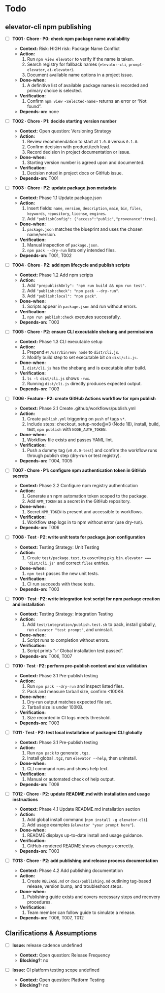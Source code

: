 # Todo

## elevator-cli npm publishing

- [ ] **T001 · Chore · P0: check npm package name availability**

  - **Context:** Risk: HIGH risk: Package Name Conflict
  - **Action:**
    1. Run `npm view elevator` to verify if the name is taken.
    2. Search registry for fallback names (`elevator-cli`, `prompt-elevator`, `ai-elevator`).
    3. Document available name options in a project issue.
  - **Done-when:**
    1. A definitive list of available package names is recorded and primary choice is selected.
  - **Verification:**
    1. Confirm `npm view <selected-name>` returns an error or “Not found”.
  - **Depends-on:** none

- [ ] **T002 · Chore · P1: decide starting version number**

  - **Context:** Open question: Versioning Strategy
  - **Action:**
    1. Review recommendation to start at `1.0.0` versus `0.1.0`.
    2. Confirm decision with product/tech lead.
    3. Record decision in project documentation or issue.
  - **Done-when:**
    1. Starting version number is agreed upon and documented.
  - **Verification:**
    1. Decision noted in project docs or GitHub issue.
  - **Depends-on:** T001

- [ ] **T003 · Chore · P2: update package.json metadata**

  - **Context:** Phase 1.1 Update package.json
  - **Action:**
    1. Insert fields: `name`, `version`, `description`, `main`, `bin`, `files`, `keywords`, `repository`, `license`, `engines`.
    2. Add `"publishConfig": {"access":"public","provenance":true}`.
  - **Done-when:**
    1. `package.json` matches the blueprint and uses the chosen name/version.
  - **Verification:**
    1. Manual inspection of `package.json`.
    2. `npm pack --dry-run` lists only intended files.
  - **Depends-on:** T001, T002

- [ ] **T004 · Chore · P2: add npm lifecycle and publish scripts**

  - **Context:** Phase 1.2 Add npm scripts
  - **Action:**
    1. Add `"prepublishOnly": "npm run build && npm run test"`.
    2. Add `"publish:check": "npm pack --dry-run"`.
    3. Add `"publish:local": "npm pack"`.
  - **Done-when:**
    1. Scripts appear in `package.json` and run without errors.
  - **Verification:**
    1. `npm run publish:check` executes successfully.
  - **Depends-on:** T003

- [ ] **T005 · Chore · P2: ensure CLI executable shebang and permissions**

  - **Context:** Phase 1.3 CLI executable setup
  - **Action:**
    1. Prepend `#!/usr/bin/env node` to `dist/cli.js`.
    2. Modify build step to set executable bit on `dist/cli.js`.
  - **Done-when:**
    1. `dist/cli.js` has the shebang and is executable after build.
  - **Verification:**
    1. `ls -l dist/cli.js` shows `-rwx`.
    2. Running `dist/cli.js` directly produces expected output.
  - **Depends-on:** T003

- [ ] **T006 · Feature · P2: create GitHub Actions workflow for npm publish**

  - **Context:** Phase 2.1 Create .github/workflows/publish.yml
  - **Action:**
    1. Create `publish.yml` triggering on `push` of tags `v*`.
    2. Include steps: checkout, setup-node@v3 (Node 18), install, build, test, `npm publish` with `NODE_AUTH_TOKEN`.
  - **Done-when:**
    1. Workflow file exists and passes YAML lint.
  - **Verification:**
    1. Push a dummy tag (`v0.0.0-test`) and confirm the workflow runs through publish step (dry-run or test registry).
  - **Depends-on:** T004, T005

- [ ] **T007 · Chore · P1: configure npm authentication token in GitHub secrets**

  - **Context:** Phase 2.2 Configure npm registry authentication
  - **Action:**
    1. Generate an npm automation token scoped to the package.
    2. Add `NPM_TOKEN` as a secret in the GitHub repository.
  - **Done-when:**
    1. Secret `NPM_TOKEN` is present and accessible to workflows.
  - **Verification:**
    1. Workflow step logs in to npm without error (use dry-run).
  - **Depends-on:** T006

- [ ] **T008 · Test · P2: write unit tests for package.json configuration**

  - **Context:** Testing Strategy: Unit Testing
  - **Action:**
    1. Create `test/package.test.ts` asserting `pkg.bin.elevator === 'dist/cli.js'` and correct `files` entries.
  - **Done-when:**
    1. `npm test` passes the new unit tests.
  - **Verification:**
    1. CI run succeeds with these tests.
  - **Depends-on:** T003

- [ ] **T009 · Test · P2: write integration test script for npm package creation and installation**

  - **Context:** Testing Strategy: Integration Testing
  - **Action:**
    1. Add `test/integration/publish.test.sh` to pack, install globally, run `elevator "test prompt"`, and uninstall.
  - **Done-when:**
    1. Script runs to completion without errors.
  - **Verification:**
    1. Script prints “✅ Global installation test passed”.
  - **Depends-on:** T006, T007

- [ ] **T010 · Test · P2: perform pre-publish content and size validation**

  - **Context:** Phase 3.1 Pre-publish testing
  - **Action:**
    1. Run `npm pack --dry-run` and inspect listed files.
    2. Pack and measure tarball size, confirm <100KB.
  - **Done-when:**
    1. Dry-run output matches expected file set.
    2. Tarball size is under 100KB.
  - **Verification:**
    1. Size recorded in CI logs meets threshold.
  - **Depends-on:** T003

- [ ] **T011 · Test · P2: test local installation of packaged CLI globally**

  - **Context:** Phase 3.1 Pre-publish testing
  - **Action:**
    1. Run `npm pack` to generate `.tgz`.
    2. Install global `.tgz`, run `elevator --help`, then uninstall.
  - **Done-when:**
    1. CLI command runs and shows help text.
  - **Verification:**
    1. Manual or automated check of help output.
  - **Depends-on:** T009

- [ ] **T012 · Chore · P2: update README.md with installation and usage instructions**

  - **Context:** Phase 4.1 Update README.md installation section
  - **Action:**
    1. Add global install command (`npm install -g elevator-cli`).
    2. Add usage examples (`elevator "your prompt here"`).
  - **Done-when:**
    1. README displays up-to-date install and usage guidance.
  - **Verification:**
    1. GitHub-rendered README shows changes correctly.
  - **Depends-on:** T003

- [ ] **T013 · Chore · P2: add publishing and release process documentation**
  - **Context:** Phase 4.2 Add publishing documentation
  - **Action:**
    1. Create `RELEASE.md` or `docs/publishing.md` outlining tag-based release, version bump, and troubleshoot steps.
  - **Done-when:**
    1. Publishing guide exists and covers necessary steps and recovery procedures.
  - **Verification:**
    1. Team member can follow guide to simulate a release.
  - **Depends-on:** T006, T007, T012

## Clarifications & Assumptions

- [ ] **Issue:** release cadence undefined

  - **Context:** Open question: Release Frequency
  - **Blocking?:** no

- [ ] **Issue:** CI platform testing scope undefined
  - **Context:** Open question: Platform Testing
  - **Blocking?:** no
